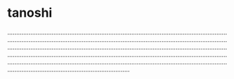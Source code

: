 # tanoshi
.................................................................................................................................................................................................................................................................................................................................................................................................................................................................................................................................................................................................................................................................................................................